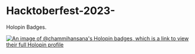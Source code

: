 # Hacktoberfest-2023-
Holopin Badges.

[![An image of @chammihansana's Holopin badges, which is a link to view their full Holopin profile](https://holopin.me/chammihansana)](https://holopin.io/@chammihansana)
